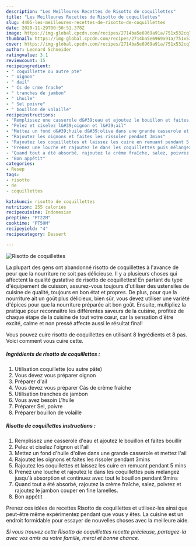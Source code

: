 ```yaml
---
description: "Les Meilleures Recettes de Risotto de coquillettes"
title: "Les Meilleures Recettes de Risotto de coquillettes"
slug: 4405-les-meilleures-recettes-de-risotto-de-coquillettes
date: 2020-11-29T00:50:51.378Z
image: https://img-global.cpcdn.com/recipes/2714ba5e6969a91a/751x532cq70/risotto-de-coquillettes-photo-principale-de-la-recette.jpg
thumbnail: https://img-global.cpcdn.com/recipes/2714ba5e6969a91a/751x532cq70/risotto-de-coquillettes-photo-principale-de-la-recette.jpg
cover: https://img-global.cpcdn.com/recipes/2714ba5e6969a91a/751x532cq70/risotto-de-coquillettes-photo-principale-de-la-recette.jpg
author: Leonard Schneider
ratingvalue: 3.1
reviewcount: 15
recipeingredient:
- " coquillette ou autre pte"
- " oignon"
- " dail"
- " Cs de crme frache"
- " tranches de jambon"
- " Lhuile"
- " Sel poivre"
- " bouillon de volaille"
recipeinstructions:
- "Remplissez une casserole d&#39;eau et ajoutez le bouillon et faites bouillir"
- "Pelez et ciselez l&#39;oignon et l&#39;ail"
- "Mettez un fond d&#39;huile d&#39;olive dans une grande casserole et mettez l&#39;ail"
- "Rajoutez les oignons et faites les rissoler pendant 3mins"
- "Rajoutez les coquillettes et laissez les cuire en remuant pendant 5 mins"
- "Prenez une louche et rajoutez le dans les coquillettes puis mélangez jusqu&#39;à absorption et continuez avec tout le bouillon pendant 9mins"
- "Quand tout a été absorbé, rajoutez la crème fraîche, salez, poivrez et rajoutez le jambon couper en fine lamelles."
- "Bon appétit"
categories:
- Resep
tags:
- risotto
- de
- coquillettes

katakunci: risotto de coquillettes 
nutrition: 255 calories
recipecuisine: Indonesian
preptime: "PT22M"
cooktime: "PT59M"
recipeyield: "4"
recipecategory: Dessert

---
```



![Risotto de coquillettes](https://img-global.cpcdn.com/recipes/2714ba5e6969a91a/751x532cq70/risotto-de-coquillettes-photo-principale-de-la-recette.jpg)

La plupart des gens ont abandonné risotto de coquillettes à l'avance de peur que la nourriture ne soit pas délicieuse. Il y a plusieurs choses qui affectent la qualité gustative de risotto de coquillettes! En partant du type d'équipement de cuisson, assurez-vous toujours d'utiliser des ustensiles de cuisine de qualité, toujours en bon état et propres. De plus, pour que la nourriture ait un goût plus délicieux, bien sûr, vous devez utiliser une variété d'épices pour que la nourriture préparée ait bon goût. Ensuite, multipliez la pratique pour reconnaître les différentes saveurs de la cuisine, profitez de chaque étape de la cuisine de tout votre cœur, car la sensation d'être excité, calme et non pressé affecte aussi le résultat final!

<!--inarticleads1-->

Vous pouvez cuire risotto de coquillettes en utilisant 8 Ingrédients et 8 pas. Voici comment vous cuire cette.

##### Ingrédients de risotto de coquillettes :

1. Utilisation  coquillette (ou autre pâte)
1. Vous devez vous préparer  oignon
1. Préparer  d&#39;ail
1. Vous devez vous préparer  Càs de crème fraîche
1. Utilisation  tranches de jambon
1. Vous avez besoin  L&#39;huile
1. Préparer  Sel, poivre
1. Préparer  bouillon de volaille




<!--inarticleads2-->

##### Risotto de coquillettes instructions :

1. Remplissez une casserole d&#39;eau et ajoutez le bouillon et faites bouillir
1. Pelez et ciselez l&#39;oignon et l&#39;ail
1. Mettez un fond d&#39;huile d&#39;olive dans une grande casserole et mettez l&#39;ail
1. Rajoutez les oignons et faites les rissoler pendant 3mins
1. Rajoutez les coquillettes et laissez les cuire en remuant pendant 5 mins
1. Prenez une louche et rajoutez le dans les coquillettes puis mélangez jusqu&#39;à absorption et continuez avec tout le bouillon pendant 9mins
1. Quand tout a été absorbé, rajoutez la crème fraîche, salez, poivrez et rajoutez le jambon couper en fine lamelles.
1. Bon appétit




<!--inarticleads1-->

<p>
Prenez ces idées de recettes Risotto de coquillettes et utilisez-les ainsi que peut-être même expérimentez pendant que vous y êtes. La cuisine est un endroit formidable pour essayer de nouvelles choses avec la meilleure aide.
</p>

<p>
<i>Si vous trouvez cette Risotto de coquillettes recette précieuse, partagez-la avec vos amis ou votre famille, merci et bonne chance.</i>
</p>
